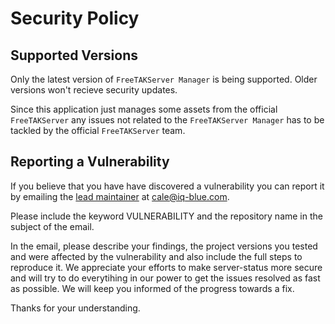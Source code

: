 # Security Policy

## Supported Versions

Only the latest version of `FreeTAKServer Manager` is being supported. Older versions won't recieve security updates. 

Since this application just manages some assets from the official `FreeTAKServer` any issues not related to the `FreeTAKServer Manager` has to be tackled by the official `FreeTAKServer` team.

## Reporting a Vulnerability

If you believe that you have have discovered a vulnerability you can report it by emailing the [lead maintainer](https://github.com/Cale-Torino) at cale@iq-blue.com. 

Please include the keyword VULNERABILITY and the repository name in the subject of the email. 

In the email, please describe your findings, the project versions you tested and were affected by the vulnerability and also include the full steps to reproduce it. 
We appreciate your efforts to make server-status more secure and will try to do everytihing in our power to get the issues resolved as fast as possible. We will 
keep you informed of the progress towards a fix.

Thanks for your understanding.